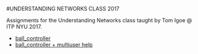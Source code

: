 #UNDERSTANDING NETWORKS CLASS 2017

Assignments for the Understanding Networks class taught by Tom Igoe @ ITP NYU 2017.

- [ball_controller](/ball_controller)
- [ball_controller + multiuser help](/ball_controller_firebase)
